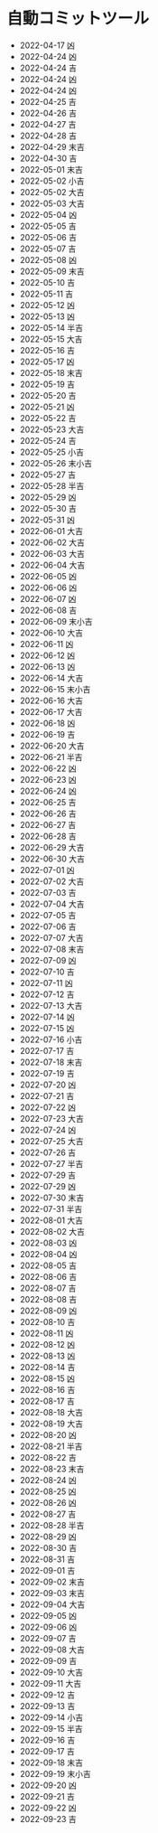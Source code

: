 # 自動コミットツール
- 2022-04-17 凶
- 2022-04-24 凶
- 2022-04-24 吉
- 2022-04-24 凶
- 2022-04-24 凶
- 2022-04-25 吉
- 2022-04-26 吉
- 2022-04-27 吉
- 2022-04-28 吉
- 2022-04-29 末吉
- 2022-04-30 吉
- 2022-05-01 末吉
- 2022-05-02 小吉
- 2022-05-02 大吉
- 2022-05-03 大吉
- 2022-05-04 凶
- 2022-05-05 吉
- 2022-05-06 吉
- 2022-05-07 吉
- 2022-05-08 凶
- 2022-05-09 末吉
- 2022-05-10 吉
- 2022-05-11 吉
- 2022-05-12 凶
- 2022-05-13 凶
- 2022-05-14 半吉
- 2022-05-15 大吉
- 2022-05-16 吉
- 2022-05-17 凶
- 2022-05-18 末吉
- 2022-05-19 吉
- 2022-05-20 吉
- 2022-05-21 凶
- 2022-05-22 吉
- 2022-05-23 大吉
- 2022-05-24 吉
- 2022-05-25 小吉
- 2022-05-26 末小吉
- 2022-05-27 吉
- 2022-05-28 半吉
- 2022-05-29 凶
- 2022-05-30 吉
- 2022-05-31 凶
- 2022-06-01 大吉
- 2022-06-02 大吉
- 2022-06-03 大吉
- 2022-06-04 大吉
- 2022-06-05 凶
- 2022-06-06 凶
- 2022-06-07 凶
- 2022-06-08 吉
- 2022-06-09 末小吉
- 2022-06-10 大吉
- 2022-06-11 凶
- 2022-06-12 凶
- 2022-06-13 凶
- 2022-06-14 大吉
- 2022-06-15 末小吉
- 2022-06-16 大吉
- 2022-06-17 大吉
- 2022-06-18 凶
- 2022-06-19 吉
- 2022-06-20 大吉
- 2022-06-21 半吉
- 2022-06-22 凶
- 2022-06-23 凶
- 2022-06-24 凶
- 2022-06-25 吉
- 2022-06-26 吉
- 2022-06-27 吉
- 2022-06-28 吉
- 2022-06-29 大吉
- 2022-06-30 大吉
- 2022-07-01 凶
- 2022-07-02 大吉
- 2022-07-03 吉
- 2022-07-04 大吉
- 2022-07-05 吉
- 2022-07-06 吉
- 2022-07-07 大吉
- 2022-07-08 末吉
- 2022-07-09 凶
- 2022-07-10 吉
- 2022-07-11 凶
- 2022-07-12 吉
- 2022-07-13 大吉
- 2022-07-14 凶
- 2022-07-15 凶
- 2022-07-16 小吉
- 2022-07-17 吉
- 2022-07-18 末吉
- 2022-07-19 吉
- 2022-07-20 凶
- 2022-07-21 吉
- 2022-07-22 凶
- 2022-07-23 大吉
- 2022-07-24 凶
- 2022-07-25 大吉
- 2022-07-26 吉
- 2022-07-27 半吉
- 2022-07-29 吉
- 2022-07-29 凶
- 2022-07-30 末吉
- 2022-07-31 半吉
- 2022-08-01 大吉
- 2022-08-02 大吉
- 2022-08-03 凶
- 2022-08-04 凶
- 2022-08-05 吉
- 2022-08-06 吉
- 2022-08-07 吉
- 2022-08-08 吉
- 2022-08-09 凶
- 2022-08-10 吉
- 2022-08-11 凶
- 2022-08-12 凶
- 2022-08-13 凶
- 2022-08-14 吉
- 2022-08-15 凶
- 2022-08-16 吉
- 2022-08-17 吉
- 2022-08-18 大吉
- 2022-08-19 大吉
- 2022-08-20 凶
- 2022-08-21 半吉
- 2022-08-22 吉
- 2022-08-23 末吉
- 2022-08-24 凶
- 2022-08-25 凶
- 2022-08-26 凶
- 2022-08-27 吉
- 2022-08-28 半吉
- 2022-08-29 凶
- 2022-08-30 吉
- 2022-08-31 吉
- 2022-09-01 吉
- 2022-09-02 末吉
- 2022-09-03 末吉
- 2022-09-04 大吉
- 2022-09-05 凶
- 2022-09-06 凶
- 2022-09-07 吉
- 2022-09-08 大吉
- 2022-09-09 吉
- 2022-09-10 大吉
- 2022-09-11 大吉
- 2022-09-12 吉
- 2022-09-13 吉
- 2022-09-14 小吉
- 2022-09-15 半吉
- 2022-09-16 吉
- 2022-09-17 吉
- 2022-09-18 末吉
- 2022-09-19 末小吉
- 2022-09-20 凶
- 2022-09-21 吉
- 2022-09-22 凶
- 2022-09-23 吉
